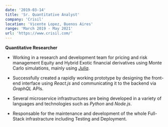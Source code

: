 ```yaml
---
date: '2019-03-14'
title: 'Sr. Quantitative Analyst'
company: 'Crisil'
location: 'Vicente Lopez, Buenos Aires'
range: 'March 2019 - May 2021'
url: 'https://www.crisil.com/'
---
```


**Quantitative Researcher**

- Working in a research and development team for pricing and risk management Equity and Hybrid Exotic
financial derivatives using Monte Carlo simulations, mainly using [*Julia*](https://julialang.org/).

- Successfully created a rapidly working prototype by designing the front-end interface using *React.js* and
communicating it to the backend via *GraphQL* APIs.

- Several microservice infrastructures are being developed in a variety of languages and technologies such as *Python* and *Node.js*.

- Responsable for the maintenance and development of the whole Full-Stack infrastracture including Testing and Deployment. 

